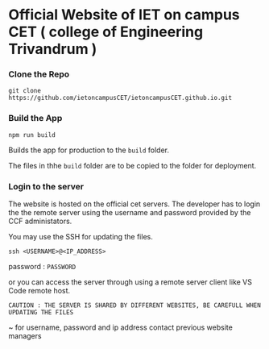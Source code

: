 # Official Website  of IET on campus CET ( college of Engineering Trivandrum )

### Clone the Repo
`git clone https://github.com/ietoncampusCET/ietoncampusCET.github.io.git`

### Build the App
`npm run build`

Builds the app for production to the `build` folder.

The files in thhe `build` folder are to be copied to the folder for deployment.

### Login to the server
The website is hosted on the official cet servers.
The developer has to login the the remote server using the username and password provided by the CCF administators.

You may use the SSH for updating the files.

`ssh <USERNAME>@<IP_ADDRESS>`

password : `PASSWORD`

or you can access the server through using a remote server client like VS Code remote host.

`CAUTION : THE SERVER IS SHARED BY DIFFERENT WEBSITES, BE CAREFULL WHEN UPDATING THE FILES `

~ for username, password and ip address contact previous website managers 